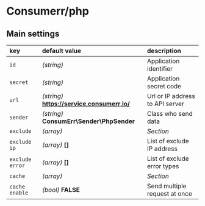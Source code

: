 Consumerr/php
=============


Main settings
--------------

| key               | default value                                | description                     |
|:------------------|:---------------------------------------------|:--------------------------------|
| `id`              | *(string)*                                   | Application identifier          |
| `secret`          | *(string)*                                   | Application secret code         |
| `url`             | *(string)* **https://service.consumerr.io/** | Url or IP address to API server |
| `sender`          | *(string)* **ConsumErr\Sender\PhpSender**    | Class who send data             |
| `exclude`         | *(array)*                                    | *Section*                       |
| `exclude` `ip`    | *(array)* **[]**                             | List of exclude IP address      |
| `exclude` `error` | *(array)* **[]**                             | List of exclude error types     |
| `cache`           | *(array)*                                    | *Section*                       |
| `cache` `enable`  | *(bool)* **FALSE**                           | Send multiple request at once   |

